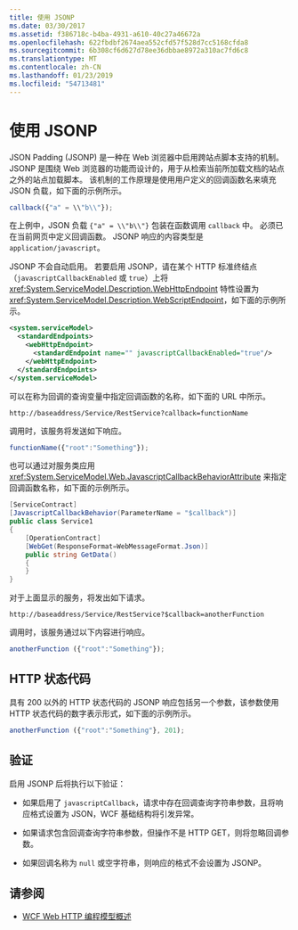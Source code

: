 ```yaml
---
title: 使用 JSONP
ms.date: 03/30/2017
ms.assetid: f386718c-b4ba-4931-a610-40c27a46672a
ms.openlocfilehash: 622fbdbf2674aea552cfd57f528d7cc5168cfda8
ms.sourcegitcommit: 6b308cf6d627d78ee36dbbae8972a310ac7fd6c8
ms.translationtype: MT
ms.contentlocale: zh-CN
ms.lasthandoff: 01/23/2019
ms.locfileid: "54713481"
---
```

# <a name="using-jsonp"></a>使用 JSONP

JSON Padding (JSONP) 是一种在 Web 浏览器中启用跨站点脚本支持的机制。 JSONP 是围绕 Web 浏览器的功能而设计的，用于从检索当前所加载文档的站点之外的站点加载脚本。 该机制的工作原理是使用用户定义的回调函数名来填充 JSON 负载，如下面的示例所示。

```javascript
callback({"a" = \\"b\\"});
```

在上例中，JSON 负载 `{"a" = \\"b\\"}` 包装在函数调用 `callback` 中。 必须已在当前网页中定义回调函数。 JSONP 响应的内容类型是`application/javascript`。

JSONP 不会自动启用。 若要启用 JSONP，请在某个 HTTP 标准终结点（`javascriptCallbackEnabled` 或 `true`）上将 <xref:System.ServiceModel.Description.WebHttpEndpoint> 特性设置为 <xref:System.ServiceModel.Description.WebScriptEndpoint>，如下面的示例所示。

```xml
<system.serviceModel>
  <standardEndpoints>
    <webHttpEndpoint>
      <standardEndpoint name="" javascriptCallbackEnabled="true"/>
    </webHttpEndpoint>
  </standardEndpoints>
</system.serviceModel>
```

可以在称为回调的查询变量中指定回调函数的名称，如下面的 URL 中所示。

`http://baseaddress/Service/RestService?callback=functionName`

调用时，该服务将发送如下响应。

```javascript
functionName({"root":"Something"});
```  

也可以通过对服务类应用 <xref:System.ServiceModel.Web.JavascriptCallbackBehaviorAttribute> 来指定回调函数名称，如下面的示例所示。

```csharp
[ServiceContract]
[JavascriptCallbackBehavior(ParameterName = "$callback")]
public class Service1
{
    [OperationContract]
    [WebGet(ResponseFormat=WebMessageFormat.Json)]
    public string GetData()
    {
    }
}
```

对于上面显示的服务，将发出如下请求。

`http://baseaddress/Service/RestService?$callback=anotherFunction`

调用时，该服务通过以下内容进行响应。

```javascript
anotherFunction ({"root":"Something"});
```

## <a name="http-status-codes"></a>HTTP 状态代码

具有 200 以外的 HTTP 状态代码的 JSONP 响应包括另一个参数，该参数使用 HTTP 状态代码的数字表示形式，如下面的示例所示。

```javascript
anotherFunction ({"root":"Something"}, 201);
```

## <a name="validations"></a>验证

启用 JSONP 后将执行以下验证：

- 如果启用了 `javascriptCallback`，请求中存在回调查询字符串参数，且将响应格式设置为 JSON，WCF 基础结构将引发异常。

- 如果请求包含回调查询字符串参数，但操作不是 HTTP GET，则将忽略回调参数。

- 如果回调名称为 `null` 或空字符串，则响应的格式不会设置为 JSONP。

## <a name="see-also"></a>请参阅

- [WCF Web HTTP 编程模型概述](../../../../docs/framework/wcf/feature-details/wcf-web-http-programming-model-overview.md)

